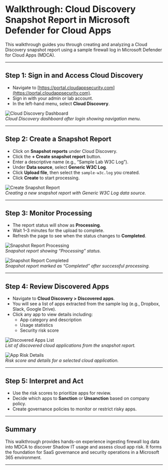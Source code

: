 # Walkthrough: Cloud Discovery Snapshot Report in Microsoft Defender for Cloud Apps

This walkthrough guides you through creating and analyzing a Cloud Discovery snapshot report using a sample firewall log in Microsoft Defender for Cloud Apps (MDCA).

---

## Step 1: Sign in and Access Cloud Discovery

- Navigate to [https://portal.cloudappsecurity.com](https://portal.cloudappsecurity.com).
- Sign in with your admin or lab account.
- In the left-hand menu, select **Cloud Discovery**.

![Cloud Discovery Dashboard](../screenshots/01-cloud-discovery-dashboard.png)  
*Cloud Discovery dashboard after login showing navigation menu.*

---

## Step 2: Create a Snapshot Report

- Click on **Snapshot reports** under Cloud Discovery.
- Click the **+ Create snapshot report** button.
- Enter a descriptive name (e.g., “Sample Lab W3C Log”).
- Under **Data source**, select **Generic W3C Log**.
- Click **Upload file**, then select the `sample-w3c.log` you created.
- Click **Create** to start processing.

![Create Snapshot Report](../screenshots/02-create-snapshot-report.png)  
*Creating a new snapshot report with Generic W3C Log data source.*

---

## Step 3: Monitor Processing

- The report status will show as **Processing**.
- Wait 1–3 minutes for the upload to complete.
- Refresh the page to see when the status changes to **Completed**.

![Snapshot Report Processing](../screenshots/03-snapshot-report-processing.png)  
*Snapshot report showing “Processing” status.*

![Snapshot Report Completed](../screenshots/04-snapshot-report-completed.png)  
*Snapshot report marked as “Completed” after successful processing.*

---

## Step 4: Review Discovered Apps

- Navigate to **Cloud Discovery > Discovered apps**.
- You will see a list of apps extracted from the sample log (e.g., Dropbox, Slack, Google Drive).
- Click any app to view details including:
  - App category and description
  - Usage statistics
  - Security risk score

![Discovered Apps List](../screenshots/05-discovered-apps-list.png)  
*List of discovered cloud applications from the snapshot report.*

![App Risk Details](../screenshots/06-app-risk-details.png)  
*Risk score and details for a selected cloud application.*

---

## Step 5: Interpret and Act

- Use the risk scores to prioritize apps for review.
- Decide which apps to **Sanction** or **Unsanction** based on company policy.
- Create governance policies to monitor or restrict risky apps.

---

## Summary

This walkthrough provides hands-on experience ingesting firewall log data into MDCA to discover Shadow IT usage and assess cloud app risk. It forms the foundation for SaaS governance and security operations in a Microsoft 365 environment.

---


